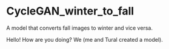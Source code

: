 # CycleGAN_winter_to_fall
A model that converts fall images to winter and vice versa.


Hello! How are you doing?
We (me and Tural created a model).
